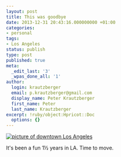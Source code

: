 ```yaml
---
layout: post
title: This was goodbye
date: 2013-12-31 20:43:16.000000000 +01:00
categories:
- personal
tags:
- Los Angeles
status: publish
type: post
published: true
meta:
  _edit_last: '3'
  _wpas_done_all: '1'
author:
  login: krautzberger
  email: p.krautzberger@gmail.com
  display_name: Peter Krautzberger
  first_name: Peter
  last_name: Krautzberger
excerpt: !ruby/object:Hpricot::Doc
  options: {}
---
```


[![picture of downtown Los Angeles](assets/Camera-1386808667471-1024x768.jpg)](http://boolesrings.org/krautzberger/files/2013/12/Camera-1386808667471.jpg)

It's been a fun 1½ years in LA. Time to move.